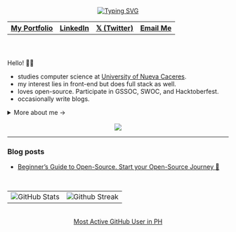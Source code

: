 
<header align="left">
  
[![Typing SVG](https://readme-typing-svg.demolab.com?font=Poppins&size=28&duration=3000&pause=500&color=F7F7F7&random=false&width=535&lines=Welcome+to+my+GitHub+Profile!+%F0%9F%91%8B;Front-End+VueJS+Developer+%F0%9F%92%BB%F0%9F%91%BB;Let's+Connect!+%F0%9F%98%83%F0%9F%9A%80)](https://git.io/typing-svg)

<table>
  <tr>
    <th>
      <a href="https://www.jfmartinz.dev/" />  My Portfolio  
    </th> 
    <th>
      <a href="https://www.linkedin.com/in/jfmartinz/" />   LinkedIn
    </th>
         <th>
      <a href="https://twitter.com/jfmartinz" />   𝕏 (Twitter)
    </th>
         <th>
      <a href="mailto:se.josephmartin@gmail.com" />   Email Me
    </th>
  </tr>
  
</table>
</section>
</header>  
<section>  



Hello! 👋🏻

- studies computer science at [University of Nueva Caceres](https://unc.edu.ph/).
- my interest lies in front-end but does full stack as well.
- loves open-source. Participate in GSSOC, SWOC, and Hacktoberfest.
- occasionally write blogs.


<details>
<summary>More about me -></summary>
  
-  inquisitive.
-  easily bored (embrace boredom).
-  loves to read (usually self-help books)
-  DSA 
-  solitude (mainly for instropection)
-  loves to try and explore new things. 
  
</details>
<br>
  <section align="center">
    <a  href="https://skillicons.dev" title="Visit https://skillicons.dev for more information">
          <img src="https://skillicons.dev/icons?i=html,css,javascript,typescript,tailwindcss,vuejs,pinia,nodejs,expressjs,mongo,vitest,figma" />
    </a> 
  </section>
</section>


---
### Blog posts
<!-- BLOG-POST-LIST:START -->
- [Beginner’s Guide to Open-Source. Start your Open-Source Journey 🚀](https://dev.to/jfmartinz/beginners-guide-to-open-source-start-your-open-source-journey-470l)
<!-- BLOG-POST-LIST:END -->


<br>

<table>
<tr>
  <td>
    <img src="https://github-readme-stats.vercel.app/api?username=jfmartinz&show_icons=true&theme=tokyonight&hide_border=true&include_all_commits=false&count_private=false" alt="GitHub Stats" title="Github Stats"/>  

  </td>
  <td>
      <img src="https://github-readme-streak-stats.herokuapp.com/?user=jfmartinz&theme=tokyonight&hide_border=true" alt="Github Streak" title="Github Streak"/> 
  </td>
</tr>
</table>
</section>

<br>
<!-- Visit https://committers.top/ to learn more about this -->
<div align="center">
<a  href="https://committers.top/philippines_public#jfmartinz" title="Visit https://committers.top/ to learn more about this">
      Most Active GitHub User in PH
</a>
  </div>
